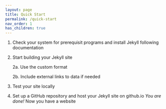 ```yaml
---
layout: page
title: Quick Start
permalink: /quick-start
nav_order: 1
has_children: true
---
```

1. Check your system for prerequisit programs and install Jekyll following documentation
2. Start building your Jekyll site

    2a. Use the custom format

    2b. Include external links to data if needed

3. Test your site locally

4. Set up a GitHub repository and host your Jekyll site on github.io
_You are done!_ Now you have a website